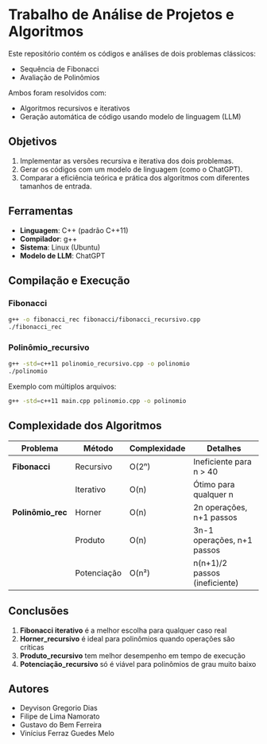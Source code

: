 # Trabalho de Análise de Projetos e Algoritmos

Este repositório contém os códigos e análises de dois problemas clássicos:
- Sequência de Fibonacci
- Avaliação de Polinômios

Ambos foram resolvidos com:
- Algoritmos recursivos e iterativos
- Geração automática de código usando modelo de linguagem (LLM)

## Objetivos

1. Implementar as versões recursiva e iterativa dos dois problemas.
2. Gerar os códigos com um modelo de linguagem (como o ChatGPT).
3. Comparar a eficiência teórica e prática dos algoritmos com diferentes tamanhos de entrada.


## Ferramentas
- **Linguagem**: C++ (padrão C++11)
- **Compilador**: g++
- **Sistema**: Linux (Ubuntu)
- **Modelo de LLM**: ChatGPT 

## Compilação e Execução
### Fibonacci
```bash
g++ -o fibonacci_rec fibonacci/fibonacci_recursivo.cpp
./fibonacci_rec
```

### Polinômio_recursivo
```bash
g++ -std=c++11 polinomio_recursivo.cpp -o polinomio
./polinomio
```
Exemplo com múltiplos arquivos:
```bash
g++ -std=c++11 main.cpp polinomio.cpp -o polinomio
```

## Complexidade dos Algoritmos
| Problema          | Método        | Complexidade | Detalhes                          |
|---------------    |---------------|--------------|-----------------------------------|
| **Fibonacci**     | Recursivo     | O(2ⁿ)        | Ineficiente para n > 40           |
|                   | Iterativo     | O(n)         | Ótimo para qualquer n             |
| **Polinômio_rec** | Horner        | O(n)         | 2n operações, n+1 passos          |
|                   | Produto       | O(n)         | 3n-1 operações, n+1 passos        |
|                   | Potenciação   | O(n²)        | n(n+1)/2 passos (ineficiente)     |

## Conclusões
1. **Fibonacci iterativo** é a melhor escolha para qualquer caso real
2. **Horner_recursivo** é ideal para polinômios quando operações são críticas
3. **Produto_recursivo** tem melhor desempenho em tempo de execução
4. **Potenciação_recursivo** só é viável para polinômios de grau muito baixo

## Autores
- Deyvison Gregorio Dias
- Filipe de Lima Namorato  
- Gustavo do Bem Ferreira
- Vinícius Ferraz Guedes Melo
```
